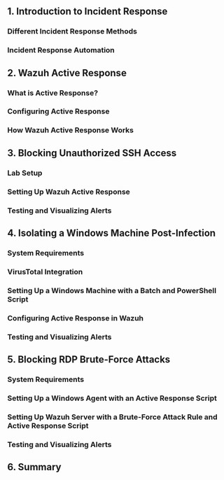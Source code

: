## 1. Introduction to Incident Response
### Different Incident Response Methods
### Incident Response Automation
## 2. Wazuh Active Response
### What is Active Response?
### Configuring Active Response
### How Wazuh Active Response Works
## 3. Blocking Unauthorized SSH Access
### Lab Setup
### Setting Up Wazuh Active Response
### Testing and Visualizing Alerts
## 4. Isolating a Windows Machine Post-Infection
### System Requirements
### VirusTotal Integration
### Setting Up a Windows Machine with a Batch and PowerShell Script
### Configuring Active Response in Wazuh
### Testing and Visualizing Alerts
## 5. Blocking RDP Brute-Force Attacks
### System Requirements
### Setting Up a Windows Agent with an Active Response Script
### Setting Up Wazuh Server with a Brute-Force Attack Rule and Active Response Script
### Testing and Visualizing Alerts
## 6. Summary